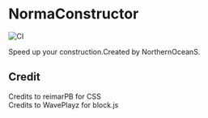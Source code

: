 # NormaConstructor

![CI](https://github.com/NorthernOceanS/NormaConstructor/workflows/CI/badge.svg)

Speed up your construction.Created by NorthernOceanS.

## Credit
Credits to reimarPB for CSS  
Credits to WavePlayz for block.js
